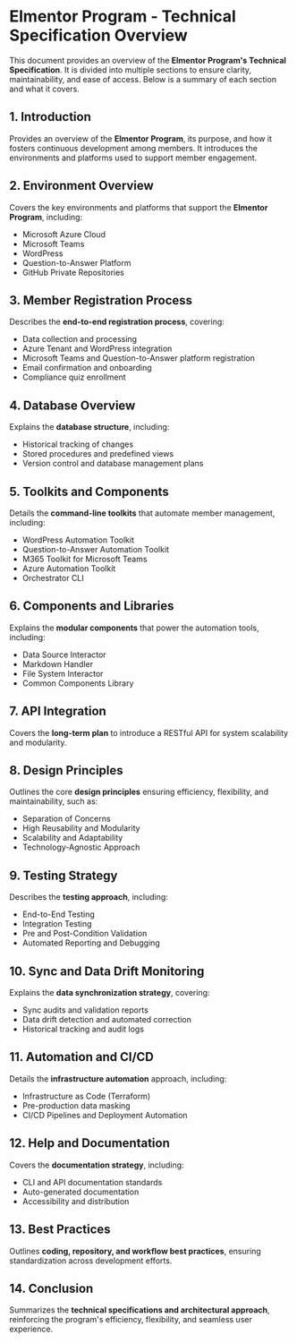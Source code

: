 # **Elmentor Program - Technical Specification Overview**

This document provides an overview of the **Elmentor Program's Technical Specification**. It is divided into multiple sections to ensure clarity, maintainability, and ease of access. Below is a summary of each section and what it covers.

## **1. Introduction**
Provides an overview of the **Elmentor Program**, its purpose, and how it fosters continuous development among members. It introduces the environments and platforms used to support member engagement.

## **2. Environment Overview**
Covers the key environments and platforms that support the **Elmentor Program**, including:
- Microsoft Azure Cloud
- Microsoft Teams
- WordPress
- Question-to-Answer Platform
- GitHub Private Repositories

## **3. Member Registration Process**
Describes the **end-to-end registration process**, covering:
- Data collection and processing
- Azure Tenant and WordPress integration
- Microsoft Teams and Question-to-Answer platform registration
- Email confirmation and onboarding
- Compliance quiz enrollment

## **4. Database Overview**
Explains the **database structure**, including:
- Historical tracking of changes
- Stored procedures and predefined views
- Version control and database management plans

## **5. Toolkits and Components**
Details the **command-line toolkits** that automate member management, including:
- WordPress Automation Toolkit
- Question-to-Answer Automation Toolkit
- M365 Toolkit for Microsoft Teams
- Azure Automation Toolkit
- Orchestrator CLI

## **6. Components and Libraries**
Explains the **modular components** that power the automation tools, including:
- Data Source Interactor
- Markdown Handler
- File System Interactor
- Common Components Library

## **7. API Integration**
Covers the **long-term plan** to introduce a RESTful API for system scalability and modularity.

## **8. Design Principles**
Outlines the core **design principles** ensuring efficiency, flexibility, and maintainability, such as:
- Separation of Concerns
- High Reusability and Modularity
- Scalability and Adaptability
- Technology-Agnostic Approach

## **9. Testing Strategy**
Describes the **testing approach**, including:
- End-to-End Testing
- Integration Testing
- Pre and Post-Condition Validation
- Automated Reporting and Debugging

## **10. Sync and Data Drift Monitoring**
Explains the **data synchronization strategy**, covering:
- Sync audits and validation reports
- Data drift detection and automated correction
- Historical tracking and audit logs

## **11. Automation and CI/CD**
Details the **infrastructure automation** approach, including:
- Infrastructure as Code (Terraform)
- Pre-production data masking
- CI/CD Pipelines and Deployment Automation

## **12. Help and Documentation**
Covers the **documentation strategy**, including:
- CLI and API documentation standards
- Auto-generated documentation
- Accessibility and distribution

## **13. Best Practices**
Outlines **coding, repository, and workflow best practices**, ensuring standardization across development efforts.

## **14. Conclusion**
Summarizes the **technical specifications and architectural approach**, reinforcing the program's efficiency, flexibility, and seamless user experience.
